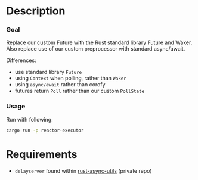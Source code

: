 # Description


### Goal

Replace our custom Future with the Rust standard library Future and Waker. Also
replace use of our custom preprocessor with standard async/await.

Differences:
- use standard library `Future`
- using `Context` when polling, rather than `Waker`
- using `async/await` rather than corofy
- futures return `Poll` rather than our custom `PollState`

### Usage

Run with following:

```bash
cargo run -p reactor-executor
```

# Requirements
- `delayserver` found within [rust-async-utils][1] (private repo)

[1]: https://github.com/johnarumemi/rust-async-utils "Rust Async Utils"


